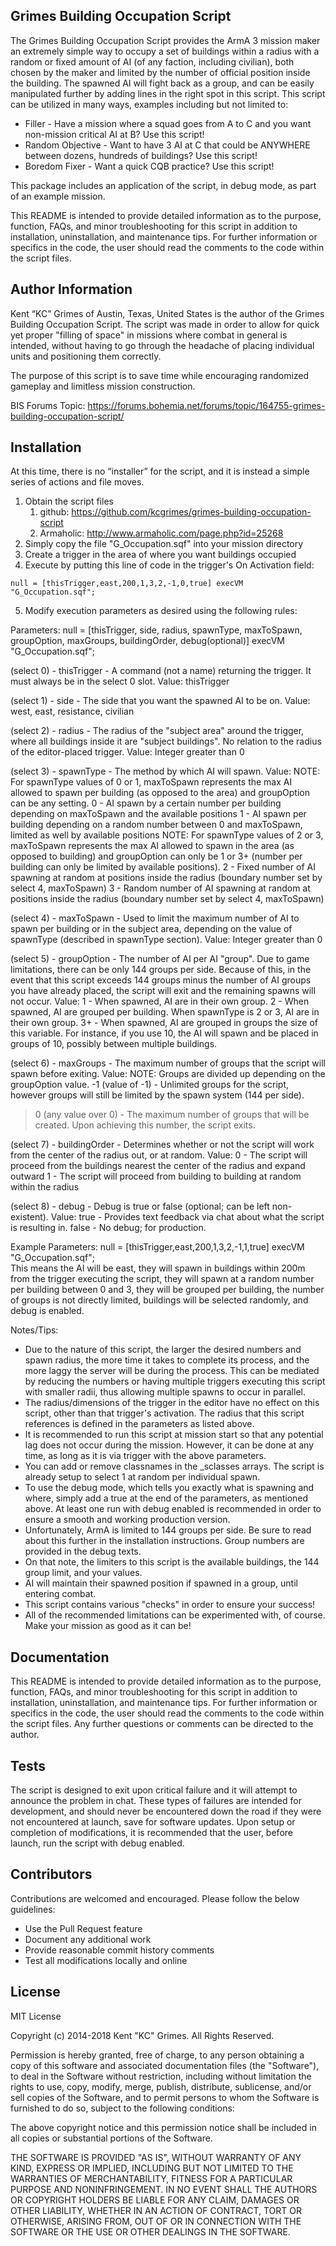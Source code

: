 ## Grimes Building Occupation Script

The Grimes Building Occupation Script provides the ArmA 3 mission maker an extremely simple way to occupy a set of buildings within a radius with a random or fixed amount of AI (of any faction, including civilian), both chosen by the maker and limited by the number of official position inside the building. The spawned AI will fight back as a group, and can be easily manipulated further by adding lines in the right spot in this script. This script can be utilized in many ways, examples including but not limited to:
* Filler - Have a mission where a squad goes from A to C and you want non-mission critical AI at B? Use this script!
* Random Objective - Want to have 3 AI at C that could be ANYWHERE between dozens, hundreds of buildings? Use this script!
* Boredom Fixer - Want a quick CQB practice? Use this script!

This package includes an application of the script, in debug mode, as part of an example mission. 

This README is intended to provide detailed information as to the purpose, function, FAQs, and minor troubleshooting for this script in addition to installation, uninstallation, and maintenance tips. For further information or specifics in the code, the user should read the comments to the code within the script files. 

## Author Information

Kent “KC” Grimes of Austin, Texas, United States is the author of the Grimes Building Occupation Script. The script was made in order to allow for quick yet proper "filling of space" in missions where combat in general is intended, without having to go through the headache of placing individual units and positioning them correctly. 

The purpose of this script is to save time while encouraging randomized gameplay and limitless mission construction. 

BIS Forums Topic: https://forums.bohemia.net/forums/topic/164755-grimes-building-occupation-script/

## Installation

At this time, there is no “installer” for the script, and it is instead a simple series of actions and file moves.  

1. Obtain the script files
	1. github: https://github.com/kcgrimes/grimes-building-occupation-script
	1. Armaholic: http://www.armaholic.com/page.php?id=25268
2. Simply copy the file "G_Occupation.sqf" into your mission directory
3. Create a trigger in the area of where you want buildings occupied
4. Execute by putting this line of code in the trigger's On Activation field:

```
null = [thisTrigger,east,200,1,3,2,-1,0,true] execVM "G_Occupation.sqf";  
```

5. Modify execution parameters as desired using the following rules:

Parameters:
null = [thisTrigger, side, radius, spawnType, maxToSpawn, groupOption, maxGroups, buildingOrder, debug(optional)] execVM "G_Occupation.sqf";

(select 0) - thisTrigger - A command (not a name) returning the trigger. It must always be in the select 0 slot.
Value: thisTrigger

(select 1) - side - The side that you want the spawned AI to be on.
Value: west, east, resistance, civilian

(select 2) - radius - The radius of the "subject area" around the trigger, where all buildings inside it are "subject buildings". No relation to the radius of the editor-placed trigger.
Value: Integer greater than 0

(select 3) - spawnType - The method by which AI will spawn.
Value:
NOTE: For spawnType values of 0 or 1, maxToSpawn represents the max AI allowed to spawn per building (as opposed to the area) and groupOption can be any setting.
0 - AI spawn by a certain number per building depending on maxToSpawn and the available positions
1 - AI spawn per building depending on a random number between 0 and maxToSpawn, limited as well by available positions
NOTE: For spawnType values of 2 or 3, maxToSpawn represents the max AI allowed to spawn in the area (as opposed to building) and groupOption can only be 1 or 3+ (number per building can only be limited by available positions).
2 - Fixed number of AI spawning at random at positions inside the radius (boundary number set by select 4, maxToSpawn)
3 - Random number of AI spawning at random at positions inside the radius (boundary number set by select 4, maxToSpawn)

(select 4) - maxToSpawn - Used to limit the maximum number of AI to spawn per building or in the subject area, depending on the value of spawnType (described in spawnType section).
Value: Integer greater than 0

(select 5) - groupOption - The number of AI per AI "group". Due to game limitations, there can be only 144 groups per side. Because of this, in the event that this script exceeds 144 groups minus the number of AI groups you have already placed, the script will exit and the remaining spawns will not occur. 
Value:
1 - When spawned, AI are in their own group. 
2 - When spawned, AI are grouped per building. When spawnType is 2 or 3, AI are in their own group. 
3+ - When spawned, AI are grouped in groups the size of this variable. For instance, if you use 10, the AI will spawn and be placed in groups of 10, possibly between multiple buildings.

(select 6) - maxGroups - The maximum number of groups that the script will spawn before exiting. 
Value:
NOTE: Groups are divided up depending on the groupOption value.
-1 (value of -1) - Unlimited groups for the script, however groups will still be limited by the spawn system (144 per side).
>0 (any value over 0) - The maximum number of groups that will be created. Upon achieving this number, the script exits.

(select 7) - buildingOrder - Determines whether or not the script will work from the center of the radius out, or at random.
Value:
0 - The script will proceed from the buildings nearest the center of the radius and expand outward
1 - The script will proceed from building to building at random within the radius

(select 8) - debug - Debug is true or false (optional; can be left non-existent).
Value:
true - Provides text feedback via chat about what the script is resulting in.
false - No debug; for production.

Example Parameters:
null = [thisTrigger,east,200,1,3,2,-1,1,true] execVM "G_Occupation.sqf";  
This means the AI will be east, they will spawn in buildings within 200m from the trigger executing the script, they will spawn at a random number per building between 0 and 3, they will be grouped per building, the number of groups is not directly limited, buildings will be selected randomly, and debug is enabled.

Notes/Tips:
* Due to the nature of this script, the larger the desired numbers and spawn radius, the more time it takes to complete its process, and the more laggy the server will be during the process. This can be mediated by reducing the numbers or having multiple triggers executing this script with smaller radii, thus allowing multiple spawns to occur in parallel.
* The radius/dimensions of the trigger in the editor have no effect on this script, other than that trigger's activation. The radius that this script references is defined in the parameters as listed above. 
* It is recommended to run this script at mission start so that any potential lag does not occur during the mission. However, it can be done at any time, as long as it is via trigger with the above parameters. 
* You can add or remove classnames in the _sclasses arrays. The script is already setup to select 1 at random per individual spawn.
* To use the debug mode, which tells you exactly what is spawning and where, simply add a true at the end of the parameters, as mentioned above. At least one run with debug enabled is recommended in order to ensure a smooth and working production version.
* Unfortunately, ArmA is limited to 144 groups per side. Be sure to read about this further in the installation instructions. Group numbers are provided in the debug texts.
* On that note, the limiters to this script is the available buildings, the 144 group limit, and your values. 
* AI will maintain their spawned position if spawned in a group, until entering combat.
* This script contains various "checks" in order to ensure your success!
* All of the recommended limitations can be experimented with, of course. Make your mission as good as it can be!

## Documentation

This README is intended to provide detailed information as to the purpose, function, FAQs, and minor troubleshooting for this script in addition to installation, uninstallation, and maintenance tips. For further information or specifics in the code, the user should read the comments to the code within the script files. Any further questions or comments can be directed to the author. 

## Tests

The script is designed to exit upon critical failure and it will attempt to announce the problem in chat. These types of failures are intended for development, and should never be encountered down the road if they were not encountered at launch, save for software updates. Upon setup or completion of modifications, it is recommended that the user, before launch, run the script with debug enabled.

## Contributors

Contributions are welcomed and encouraged. Please follow the below guidelines:
* Use the Pull Request feature
* Document any additional work
* Provide reasonable commit history comments
* Test all modifications locally and online

## License

MIT License

Copyright (c) 2014-2018 Kent "KC" Grimes. All Rights Reserved.

Permission is hereby granted, free of charge, to any person obtaining a copy of this software and associated documentation files (the "Software"), to deal in the Software without restriction, including without limitation the rights to use, copy, modify, merge, publish, distribute, sublicense, and/or sell copies of the Software, and to permit persons to whom the Software is furnished to do so, subject to the following conditions:

The above copyright notice and this permission notice shall be included in all copies or substantial portions of the Software.

THE SOFTWARE IS PROVIDED "AS IS", WITHOUT WARRANTY OF ANY KIND, EXPRESS OR IMPLIED, INCLUDING BUT NOT LIMITED TO THE WARRANTIES OF MERCHANTABILITY, FITNESS FOR A PARTICULAR PURPOSE AND NONINFRINGEMENT. IN NO EVENT SHALL THE AUTHORS OR COPYRIGHT HOLDERS BE LIABLE FOR ANY CLAIM, DAMAGES OR OTHER LIABILITY, WHETHER IN AN ACTION OF CONTRACT, TORT OR OTHERWISE, ARISING FROM, OUT OF OR IN CONNECTION WITH THE SOFTWARE OR THE USE OR OTHER DEALINGS IN THE SOFTWARE.